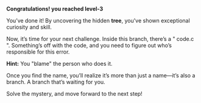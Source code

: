 **Congratulations! you reached level-3**

You’ve done it! By uncovering the hidden **tree**, you've shown exceptional curiosity and skill.

Now, it’s time for your next challenge. Inside this branch, there’s a " code.c ". Something’s off with the code, and you need to figure out who’s responsible for this error.

**Hint:** You "blame" the person who does it.

Once you find the name, you’ll realize it’s more than just a name—it’s also a branch. A branch that’s waiting for you.

Solve the mystery, and move forward to the next step!
